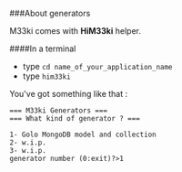 ###About generators

M33ki comes with **HiM33ki** helper.

####In a terminal

- type `cd name_of_your_application_name`
- type `him33ki`

You've got something like that :

    === M33ki Generators ===
    === What kind of generator ? ===

    1- Golo MongoDB model and collection
    2- w.i.p.
    3- w.i.p.
    generator number (0:exit)?>1